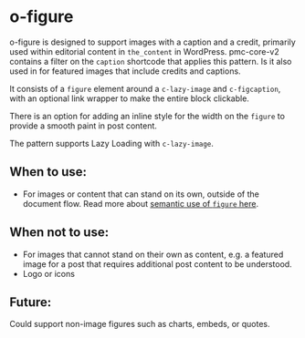 # o-figure

o-figure is designed to support images with a caption and a credit, primarily used within editorial content in `the_content` in WordPress. pmc-core-v2 contains a filter on the `caption` shortcode that applies this pattern. Is it also used in for featured images that include credits and captions.

It consists of a `figure` element around a `c-lazy-image` and `c-figcaption`, with an optional link wrapper to make the entire block clickable.

There is an option for adding an inline style for the width on the `figure` to provide a smooth paint in post content.

The pattern supports Lazy Loading with `c-lazy-image`.

## When to use:
* For images or content that can stand on its own, outside of the document flow. Read more about [semantic use of `figure` here](http://html5doctor.com/the-figure-figcaption-elements/). 

## When not to use:
* For images that cannot stand on their own as content, e.g. a featured image for a post that requires additional post content to be understood.
* Logo or icons

## Future:
Could support non-image figures such as charts, embeds, or quotes.